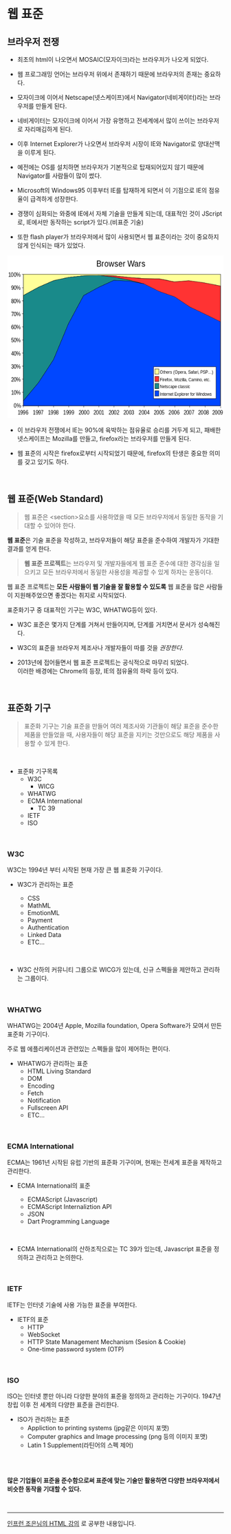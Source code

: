 # 웹 표준

## 브라우저 전쟁

- 최초의 html이 나오면서 MOSAIC(모자이크)라는 브라우저가 나오게 되었다.

- 웹 프로그래밍 언어는 브라우저 위에서 존재하기 때문에 브라우저의 존재는 중요하다.

- 모자이크에 이어서 Netscape(넷스케이프)에서 Navigator(네비게이터)라는 브라우저를 만들게 된다.

- 네비게이터는 모자이크에 이어서 가장 유명하고 전세계에서 많이 쓰이는 브라우저로 자리매김하게 된다.

- 이후 Internet Explorer가 나오면서 브라우저 시장이 IE와 Navigator로 양대산맥을 이루게 된다.

- 예전에는 OS를 설치하면 브라우저가 기본적으로 탑재되어있지 않기 때문에 Navigator를 사람들이 많이 썼다.

- Microsoft의 Windows95 이후부터 IE를 탑재하게 되면서 이 기점으로 IE의 점유율이 급격하게 성장한다.

- 경쟁이 심화되는 와중에 IE에서 자체 기술을 만들게 되는데, 대표적인 것이 JScript로, IE에서만 동작하는 script가 있다.(비표준 기술)

- 또한 flash player가 브라우저에서 많이 사용되면서 웹 표준이라는 것이 중요하지 않게 인식되는 때가 있었다.

<img alt="broswer war" src="./images/Browser_War.png">

- 이 브라우저 전쟁에서 IE는 90%에 육박하는 점유율로 승리를 거두게 되고, 패배한 넷스케이프는 Mozilla를 만들고, firefox라는 브라우저를 만들게 된다.

- 웹 표준의 시작은 firefox로부터 시작되었기 때문에, firefox의 탄생은 중요한 의미를 갖고 있기도 하다.

<br>

## 웹 표준(Web Standard)

> 웹 표준은 \<section>요소를 사용하였을 때 모든 브라우저에서 동일한 동작을 기대할 수 있어야 한다.

<b>웹 표준</b>은 기술 표준을 작성하고, 브라우저들이 해당 표준을 준수하여 개발자가 기대한 결과를 얻게 한다.

> <b>웹 표준 프로젝트</b>는 브라우저 및 개발자들에게 웹 표준 준수에 대한 경각심을 일으키고 모든 브라우저에서 동일한 사용성을 제공할 수 있게 하자는 운동이다.

웹 표준 프로젝트는 <b>모든 사람들이 웹 기술을 잘 활용할 수 있도록</b> 웹 표준을 많은 사람들이 지원해주었으면 좋겠다는 취지로 시작되었다.

표준화기구 중 대표적인 기구는 W3C, WHATWG등이 있다.

- W3C 표준은 몇가지 단계를 거쳐서 만들어지며, 단계를 거치면서 문서가 성숙해진다.

- W3C의 표준을 브라우저 제조사나 개발자들이 따를 것을 <i>권장한다</i>.

- 2013년에 접어들면서 웹 표준 프로젝트는 공식적으로 마무리 되었다.<br> 이러한 배경에는 Chrome의 등장, IE의 점유율의 하락 등이 있다.

<br>

## 표준화 기구

> 표준화 기구는 기술 표준을 만들어 여러 제조사와 기관들이 해당 표준을 준수한 제품을 만들었을 때, 사용자들이 해당 표준을 지키는 것만으로도 해당 제품을 사용할 수 있게 한다.

<br>

- 표준화 기구목록
  - W3C
    - WICG
  - WHATWG
  - ECMA International
    - TC 39
  - IETF
  - ISO

<br>

### W3C

W3C는 1994년 부터 시작된 현재 가장 큰 웹 표준화 기구이다.

- W3C가 관리하는 표준

  - CSS
  - MathML
  - EmotionML
  - Payment
  - Authentication
  - Linked Data
  - ETC...

<br>

- W3C 산하의 커뮤니티 그룹으로 WICG가 있는데, 신규 스펙들을 제안하고 관리하는 그룹이다.

<br>

### WHATWG

WHATWG는 2004년 Apple, Mozilla foundation, Opera Software가 모여서 만든 표준화 기구이다.

주로 웹 에플리케이션과 관련있는 스펙들을 많이 제어하는 편이다.

- WHATWG가 관리하는 표준
  - HTML Living Standard
  - DOM
  - Encoding
  - Fetch
  - Notification
  - Fullscreen API
  - ETC...

<br>

### ECMA International

ECMA는 1961년 시작된 유럽 기반의 표준화 기구이며, 현재는 전세계 표준을 제작하고 관리한다.

- ECMA International의 표준

  - ECMAScript (Javascript)
  - ECMAScript Internaliztion API
  - JSON
  - Dart Programming Language

<br>

- ECMA International의 산하조직으로는 TC 39가 있는데, Javascript 표준을 정의하고 관리하고 논의한다.

<br>

### IETF

IETF는 인터넷 기술에 사용 가능한 표준을 부여한다.

- IETF의 표준
  - HTTP
  - WebSocket
  - HTTP State Management Mechanism (Sesion & Cookie)
  - One-time password system (OTP)

<br>

### ISO

ISO는 인터넷 뿐만 아니라 다양한 분야의 표준을 정의하고 관리하는 기구이다. 1947년 창립 이후 전 세계의 다양한 표준을 관리한다.

- ISO가 관리하는 표준
  - Appliction to printing systems (jpg같은 이미지 포맷)
  - Computer graphics and Image processing (png 등의 이미지 포맷)
  - Latin 1 Supplement(라틴어의 스펙 제어)

<br>
<br>

<b>많은 기업들이 표준을 준수함으로써 표준에 맞는 기술만 활용하면 다양한 브라우저에서 비슷한 동작을 기대할 수 있다.</b>

<br>
<hr>
<a href="https://www.inflearn.com/course/html-%ED%91%9C%EC%A4%80-%EA%B8%B0%EC%B4%88">인프런 조은님의 HTML 강의</a> 로 공부한 내용입니다.
